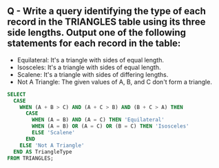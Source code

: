 ## Q - Write a query identifying the type of each record in the TRIANGLES table using its three side lengths. Output one of the following statements for each record in the table:

- Equilateral: It's a triangle with  sides of equal length.
- Isosceles: It's a triangle with  sides of equal length.
- Scalene: It's a triangle with  sides of differing lengths.
- Not A Triangle: The given values of A, B, and C don't form a triangle.

```sql
SELECT 
  CASE 
    WHEN (A + B > C) AND (A + C > B) AND (B + C > A) THEN
      CASE 
        WHEN (A = B) AND (A = C) THEN 'Equilateral'
        WHEN (A = B) OR (A = C) OR (B = C) THEN 'Isosceles'
        ELSE 'Scalene'
      END
    ELSE 'Not A Triangle'
  END AS TriangleType
FROM TRIANGLES;


